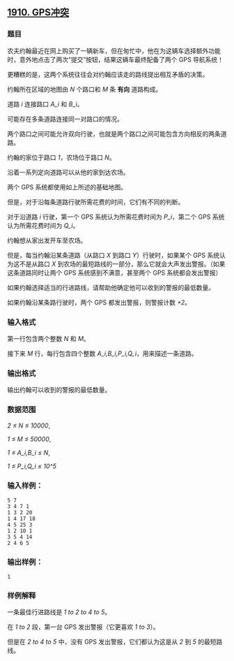 ## [1910. GPS冲突](https://www.acwing.com/problem/content/1912/)

### 题目

农夫约翰最近在网上购买了一辆新车，但在匆忙中，他在为这辆车选择额外功能时，意外地点击了两次“提交”按钮，结果这辆车最终配备了两个 GPS 导航系统！

更糟糕的是，这两个系统往往会对约翰应该走的路线提出相互矛盾的决策。

约翰所在区域的地图由 *N* 个路口和 *M* 条 **有向** 道路构成。

道路 *i* 连接路口 *A_i* 和 *B_i*。

可能存在多条道路连接同一对路口的情况。

两个路口之间可能允许双向行驶，也就是两个路口之间可能包含方向相反的两条道路。

约翰的家位于路口 *1*，农场位于路口 *N*。

沿着一系列定向道路可以从他的家到达农场。

两个 GPS 系统都使用如上所述的基础地图。

但是，对于沿每条道路行驶所需花费的时间，它们有不同的判断。

对于沿道路 *i* 行驶，第一个 GPS 系统认为所需花费时间为 *P_i*，第二个 GPS 系统认为所需花费时间为 *Q_i*。

约翰想从家出发开车至农场。

但是，每当约翰沿某条道路（从路口 *X* 到路口 *Y*）行驶时，如果某个 GPS 系统认为这不是从路口 *X* 到农场的最短路线的一部分，那么它就会大声发出警报。（如果这条道路同时让两个 GPS 系统感到不满意，甚至两个 GPS 系统都会发出警报）

如果约翰选择适当的行进路线，请帮助他确定他可以收到的警报的最低数量。

如果约翰沿某条路行驶时，两个 GPS 都发出警报，则警报计数 *+2*。

### 输入格式

第一行包含两个整数 *N* 和 *M*。

接下来 *M* 行，每行包含四个整数 *A_i,B_i,P_i,Q_i*，用来描述一条道路。

### 输出格式

输出约翰可以收到的警报的最低数量。

### 数据范围

*2 ≤ N ≤ 10000*,

*1 ≤ M ≤ 50000*,

*1 ≤ A_i,B_i ≤ N*,

*1 ≤ P_i,Q_i ≤ 10^5*

### 输入样例：

```
5 7
3 4 7 1
1 3 2 20
1 4 17 18
4 5 25 3
1 2 10 1
3 5 4 14
2 4 6 5
```

### 输出样例：

```
1
```

### 样例解释

一条最佳行进路线是 *1 to 2 to 4 to 5*。

在 *1 to 2* 段，第一台 GPS 发出警报（它更喜欢 *1 to 3*）。

但是在 *2 to 4 to 5* 中，没有 GPS 发出警报，它们都认为这是从 *2* 到 *5* 的最短路线。
